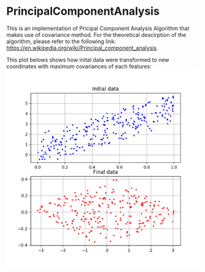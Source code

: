 # PrincipalComponentAnalysis
This is an implementation of Pricipal Component Analysis Algorithm that makes use of covariance method. For the theoretical descirption of the algorithm, please refer to the following link: https://en.wikipedia.org/wiki/Principal_component_analysis.

This plot belows shows how inital data were transformed to new coordinates with maximum covariances of each features:
![alt text](https://github.com/datduonguva/PrincipalComponentAnalysis/blob/master/plot.png)
